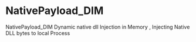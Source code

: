 # NativePayload_DIM
NativePayload_DIM Dynamic native dll Injection in Memory , Injecting Native DLL bytes to local Process
